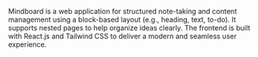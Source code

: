 Mindboard is a web application for structured note-taking and content management using a block-based layout (e.g., heading, text, to-do). It supports nested pages to help organize ideas clearly. The frontend is built with React.js and Tailwind CSS to deliver a modern and seamless user experience.
